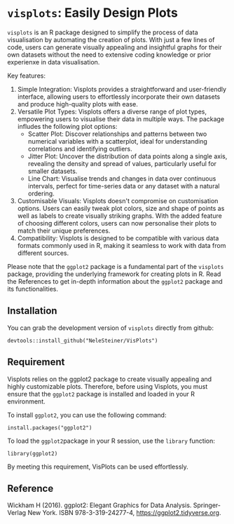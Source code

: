 `visplots`: Easily Design Plots 
===============================

`visplots` is an R package designed to simplify the process of data visualisation by automating the creation of plots. With just a few lines of code, users can generate visually appealing and insightful graphs for their own datasets without the need to extensive coding knowledge or prior experienxe in data visualisation. 

Key features: 
1. Simple Integration: Visplots provides a straightforward and user-friendly interface, allowing users to effortlessly incorporate their own datasets and produce high-quality plots with ease.
2. Versatile Plot Types: Visplots offers a diverse range of plot types, empowering users to visualise their data in multiple ways. The package infludes the following plot options:
   - Scatter Plot: Discover relationships and patterns between two numerical variables with a scatterplot, ideal for understanding correlations and identifying outliers.
   - Jitter Plot: Uncover the distribution of data points along a single axis, revealing the density and spread of values, particularly useful for smaller datasets.
   - Line Chart: Visualise trends and changes in data over continuous intervals, perfect for time-series data or any dataset with a natural ordering.
3.  Customisable Visuals: Visplots doesn't compromise on customisation options. Users can easily tweak plot colors, size and shape of points as well as labels to create visually striking graphs. With the added feature of choosing different colors, users can now personalise their plots to match their unique preferences.
4.  Compatibility: Visplots is designed to be compatible with various data formats commonly used in R, making it seamless to work with data from different sources.

Please note that the `ggplot2` package is a fundamental part of the `visplots` package, providing the underlying framework for creating plots in R. Read the References to get in-depth information about the `ggplot2` package and its functionalities. 


Installation 
-----------------

You can grab the development version of `visplots` directly from github: 

```
devtools::install_github("NeleSteiner/VisPlots")
```

Requirement 
-----------------

Visplots relies on the ggplot2 package to create visually appealing and highly customizable plots. Therefore, before using Visplots, you must ensure that the `ggplot2` package is installed and loaded in your R environment.

To install `ggplot2`, you can use the following command: 
```
install.packages("ggplot2")
```

To load the `ggplot2`package in your R session, use the `library` function: 
```
library(ggplot2)
```
By meeting this requirement, VisPlots can be used effortlessly.

Reference 
----------------
Wickham H (2016). ggplot2: Elegant Graphics for Data Analysis. Springer-Verlag New York. ISBN 978-3-319-24277-4, https://ggplot2.tidyverse.org.
